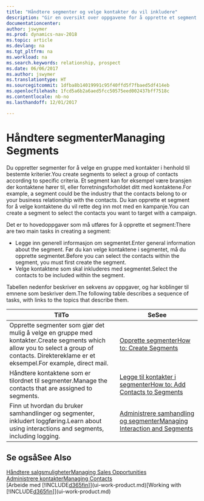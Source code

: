 ```yaml
---
title: "Håndtere segmenter og velge kontakter du vil inkludere"
description: "Gir en oversikt over oppgavene for å opprette et segment for å velge en gruppe med kontakter i samsvar med bestemte kriterier, for eksempel kontakter i en bestemt bransje du vil ha som målgruppe."
documentationcenter: 
author: jswymer
ms.prod: dynamics-nav-2018
ms.topic: article
ms.devlang: na
ms.tgt_pltfrm: na
ms.workload: na
ms.search.keywords: relationship, prospect
ms.date: 06/06/2017
ms.author: jswymer
ms.translationtype: HT
ms.sourcegitcommit: 1dfba8b14019991c95f40ffd5f7fbaed5df414eb
ms.openlocfilehash: 1fcd5a6b2a6aed5fcc50575eed002437bff7518c
ms.contentlocale: nb-no
ms.lasthandoff: 12/01/2017

---
```

# <a name="managing-segments"></a><span data-ttu-id="8e3dc-103">Håndtere segmenter</span><span class="sxs-lookup"><span data-stu-id="8e3dc-103">Managing Segments</span></span>
<span data-ttu-id="8e3dc-104">Du oppretter segmenter for å velge en gruppe med kontakter i henhold til bestemte kriterier.</span><span class="sxs-lookup"><span data-stu-id="8e3dc-104">You create segments to select a group of contacts according to specific criteria.</span></span> <span data-ttu-id="8e3dc-105">Et segment kan for eksempel være bransjen der kontaktene hører til, eller forretningsforholdet ditt med kontaktene.</span><span class="sxs-lookup"><span data-stu-id="8e3dc-105">For example, a segment could be the industry that the contacts belong to or your business relationship with the contacts.</span></span> <span data-ttu-id="8e3dc-106">Du kan opprette et segment for å velge kontaktene du vil rette deg inn mot med en kampanje.</span><span class="sxs-lookup"><span data-stu-id="8e3dc-106">You can create a segment to select the contacts you want to target with a campaign.</span></span>

<span data-ttu-id="8e3dc-107">Det er to hovedoppgaver som må utføres for å opprette et segment:</span><span class="sxs-lookup"><span data-stu-id="8e3dc-107">There are two main tasks in creating a segment:</span></span>

* <span data-ttu-id="8e3dc-108">Legge inn generell informasjon om segmentet.</span><span class="sxs-lookup"><span data-stu-id="8e3dc-108">Enter general information about the segment.</span></span> <span data-ttu-id="8e3dc-109">Før du kan velge kontaktene i segmentet, må du opprette segmentet.</span><span class="sxs-lookup"><span data-stu-id="8e3dc-109">Before you can select the contacts within the segment, you must first create the segment.</span></span>
* <span data-ttu-id="8e3dc-110">Velge kontaktene som skal inkluderes med segmentet.</span><span class="sxs-lookup"><span data-stu-id="8e3dc-110">Select the contacts to be included within the segment.</span></span>

<span data-ttu-id="8e3dc-111">Tabellen nedenfor beskriver en sekvens av oppgaver, og har koblinger til emnene som beskriver dem.</span><span class="sxs-lookup"><span data-stu-id="8e3dc-111">The following table describes a sequence of tasks, with links to the topics that describe them.</span></span> 

| <span data-ttu-id="8e3dc-112">Til</span><span class="sxs-lookup"><span data-stu-id="8e3dc-112">To</span></span> | <span data-ttu-id="8e3dc-113">Se</span><span class="sxs-lookup"><span data-stu-id="8e3dc-113">See</span></span> |
| --- | --- |
| <span data-ttu-id="8e3dc-114">Opprette segmenter som gjør det mulig å velge en gruppe med kontakter.</span><span class="sxs-lookup"><span data-stu-id="8e3dc-114">Create segments which allow you to select a group of contacts.</span></span> <span data-ttu-id="8e3dc-115">Direktereklame er et eksempel.</span><span class="sxs-lookup"><span data-stu-id="8e3dc-115">For example, direct mail.</span></span> |[<span data-ttu-id="8e3dc-116">Opprette segmenter</span><span class="sxs-lookup"><span data-stu-id="8e3dc-116">How to: Create Segments</span></span>](marketing-how-create-segment.md) |
| <span data-ttu-id="8e3dc-117">Håndtere kontaktene som er tilordnet til segmenter.</span><span class="sxs-lookup"><span data-stu-id="8e3dc-117">Manage the contacts that are assigned to segments.</span></span> |[<span data-ttu-id="8e3dc-118">Legge til kontakter i segmenter</span><span class="sxs-lookup"><span data-stu-id="8e3dc-118">How to: Add Contacts to Segments</span></span>](marketing-add-contact-segment.md) |
| <span data-ttu-id="8e3dc-119">Finn ut hvordan du bruker samhandlinger og segmenter, inkludert loggføring.</span><span class="sxs-lookup"><span data-stu-id="8e3dc-119">Learn about using interactions and segments, including logging.</span></span> |[<span data-ttu-id="8e3dc-120">Administrere samhandling og segmenter</span><span class="sxs-lookup"><span data-stu-id="8e3dc-120">Managing Interaction and Segments</span></span>](marketing-interaction-segments.md) |

## <a name="see-also"></a><span data-ttu-id="8e3dc-121">Se også</span><span class="sxs-lookup"><span data-stu-id="8e3dc-121">See Also</span></span>
[<span data-ttu-id="8e3dc-122">Håndtere salgsmuligheter</span><span class="sxs-lookup"><span data-stu-id="8e3dc-122">Managing Sales Opportunities</span></span>](marketing-manage-sales-opportunities.md)  
[<span data-ttu-id="8e3dc-123">Administrere kontakter</span><span class="sxs-lookup"><span data-stu-id="8e3dc-123">Managing Contacts</span></span>](marketing-contacts.md)  
<span data-ttu-id="8e3dc-124">[Arbeide med [!INCLUDE[d365fin](includes/d365fin_md.md)]](ui-work-product.md)</span><span class="sxs-lookup"><span data-stu-id="8e3dc-124">[Working with [!INCLUDE[d365fin](includes/d365fin_md.md)]](ui-work-product.md)</span></span>

